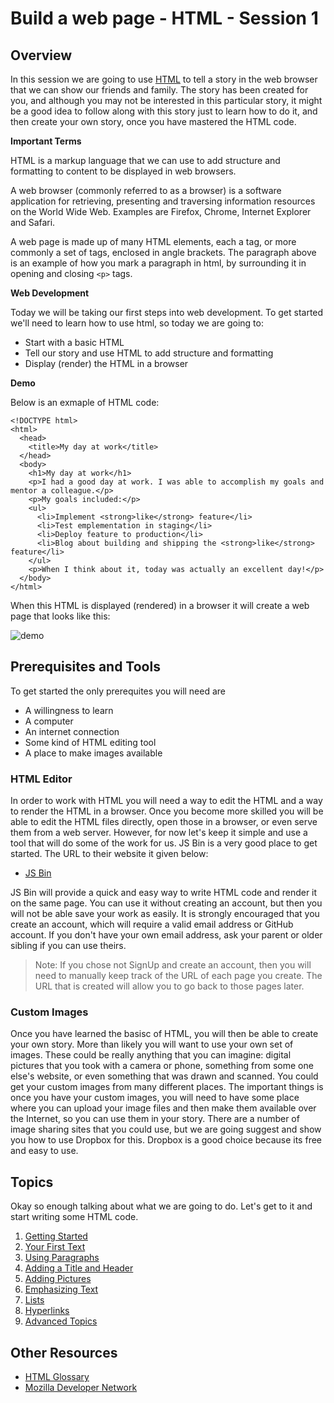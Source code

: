 # Build a web page - HTML - Session 1

## Overview

In this session we are going to use [HTML](http://en.wikipedia.org/wiki/HTML) to tell a story in the web browser that we can show our friends and family.  The story has been created for you, and although you may not be interested in this particular story, it might be a good idea to follow along with this story just to learn how to do it, and then create your own story, once you have mastered the HTML code.  

**Important Terms**

HTML is a markup language that we can use to add structure and formatting to content to be displayed in web browsers.

A web browser (commonly referred to as a browser) is a software application for retrieving, presenting and traversing information resources on the World Wide Web.  Examples are Firefox, Chrome, Internet Explorer and Safari. 

A web page is made up of many HTML elements, each a tag, or more commonly a set of tags, enclosed in angle brackets. The paragraph above is an example of how you mark a paragraph in html, by surrounding it in opening and closing `<p>` tags.

**Web Development**

Today we will be taking our first steps into web development.  To get started we'll need to learn how to use html, so today we are going to:

* Start with a basic HTML 
* Tell our story and use HTML to add structure and formatting
* Display (render) the HTML in a browser

**Demo**

Below is an exmaple of HTML code:

```
<!DOCTYPE html>
<html>
  <head>
    <title>My day at work</title>
  </head>
  <body>
    <h1>My day at work</h1>
    <p>I had a good day at work. I was able to accomplish my goals and mentor a colleague.</p>
    <p>My goals included:</p>
    <ul>
      <li>Implement <strong>like</strong> feature</li>
      <li>Test emplementation in staging</li>
      <li>Deploy feature to production</li>
      <li>Blog about building and shipping the <strong>like</strong> feature</li>
    </ul>
    <p>When I think about it, today was actually an excellent day!</p>
  </body>
</html>
```

When this HTML is displayed (rendered) in a browser it will create a web page that looks like this:

![demo](http://cl.ly/image/0e1d3b2C3y2P/content#.png)

## Prerequisites and Tools

To get started the only prerequites you will need are 

* A willingness to learn
* A computer
* An internet connection
* Some kind of HTML editing tool
* A place to make images available

### HTML Editor

In order to work with HTML you will need a way to edit the HTML and a way to render the HTML in a browser.  Once you become more skilled you will be able to edit the HTML files directly, open those in a browser, or even serve them from a web server.  However, for now let's keep it simple and use a tool that will do some of the work for us.  JS Bin is a very good place to get started. The URL to their website it given below:


* [JS Bin](http://jsbin.com/)

JS Bin will provide a quick and easy way to write HTML code and render it on the same page.  You can use it without creating an account, but then you will not be able save your work as easily.  It is strongly encouraged that you create an account, which will require a valid email address or GitHub account.  If you don't have your own email address, ask your parent or older sibling if you can use theirs.  

> Note: If you chose not SignUp and create an account, then you will need to manually keep track of the URL of each page you create.  The URL that is created will allow you to go back to those pages later.  

### Custom Images

Once you have learned the basisc of HTML, you will then be able to create your own story.  More than likely you will want to use your own set of images.  These could be really anything that you can imagine: digital pictures that you took with a camera or phone, something from some one else's website, or even something that was drawn and scanned.  You could get your custom images from many different places.  The important things is once you have your custom images, you will need to have some place where you can upload your image files and then make them available over the Internet, so you can use them in your story.  There are a number of image sharing sites that you could use, but we are going suggest and show you how to use Dropbox for this.  Dropbox is a good choice because its free and easy to use.  

## Topics

Okay so enough talking about what we are going to do.  Let's get to it and start writing some HTML code.

1. [Getting Started](https://github.com/TriValleyCoderDojo/beginner-web/tree/master/session1/01-getting_started)
2. [Your First Text](https://github.com/TriValleyCoderDojo/beginner-web/tree/master/session1/02-first_text)
3. [Using Paragraphs](https://github.com/TriValleyCoderDojo/beginner-web/tree/master/session1/03-paragraphs)
4. [Adding a Title and Header](https://github.com/TriValleyCoderDojo/beginner-web/tree/master/session1/04-title_header)
5. [Adding Pictures](https://github.com/TriValleyCoderDojo/beginner-web/tree/master/session1/05-pictures)
6. [Emphasizing Text](https://github.com/TriValleyCoderDojo/beginner-web/tree/master/session1/06-emphasis)
7. [Lists](https://github.com/TriValleyCoderDojo/beginner-web/tree/master/session1/07-lists)
8. [Hyperlinks](https://github.com/TriValleyCoderDojo/beginner-web/tree/master/session1/08-links)
9. [Advanced Topics](https://github.com/TriValleyCoderDojo/beginner-web/tree/master/session1/09-advanced)

## Other Resources

* [HTML Glossary](http://www.codecademy.com/glossary/html)
* [Mozilla Developer Network](https://developer.mozilla.org/en-US/)
